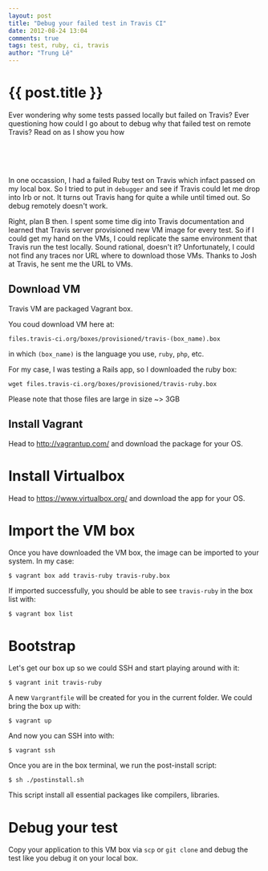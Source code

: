 ```yaml
---
layout: post
title: "Debug your failed test in Travis CI"
date: 2012-08-24 13:04
comments: true
tags: test, ruby, ci, travis
author: "Trung Lê"
---
```


# {{ post.title }} #

Ever wondering why some tests passed locally but failed on Travis?
Ever questioning how could I go about to debug why that failed test on remote Travis?
Read on as I show you how

<br/>
<br/>
<br/>
<!--more-->

In one occassion, I had a failed Ruby test on Travis which infact passed on my local box. So I tried
to put in `debugger` and see if Travis could let me drop into Irb or not. It turns out Travis hang
for quite a while until timed out. So debug remotely doesn't work.

Right, plan B then. I spent some time dig into Travis documentation and learned that Travis server
provisioned new VM image for every test. So if I could get my hand on the VMs, I could replicate the
same environment that Travis run the test locally. Sound rational, doesn't it? Unfortunately, I could
not find any traces nor URL where to download those VMs. Thanks to Josh at Travis, he sent me the URL
to VMs.


## Download VM

Travis VM are packaged Vagrant box.

You coud download VM here at:

```
files.travis-ci.org/boxes/provisioned/travis-(box_name).box
```

in which `(box_name)` is the language you use, `ruby`, `php`, etc.

For my case, I was testing a Rails app, so I downloaded the ruby box:

```
wget files.travis-ci.org/boxes/provisioned/travis-ruby.box
```

Please note that those files are large in size ~> 3GB


## Install Vagrant

Head to http://vagrantup.com/ and download the package for your OS.

# Install Virtualbox

Head to https://www.virtualbox.org/ and download the app for your OS.

# Import the VM box

Once you have downloaded the VM box, the image can be imported to your system. In my case:

```
$ vagrant box add travis-ruby travis-ruby.box
```

If imported successfully, you should be able to see `travis-ruby` in the box list with:

```
$ vagrant box list
```

# Bootstrap

Let's get our box up so we could SSH and start playing around with it:

```
$ vagrant init travis-ruby
```

A new `Vargrantfile` will be created for you in the current folder.
We could bring the box up with:

```
$ vagrant up
```

And now you can SSH into with:

```
$ vagrant ssh
```

Once you are in the box terminal, we run the post-install script:

```
$ sh ./postinstall.sh
```

This script install all essential packages like compilers, libraries.

# Debug your test

Copy your application to this VM box via `scp` or `git clone` and debug the test like you debug it on your local box.

